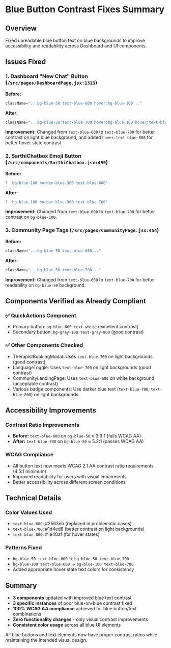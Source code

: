# Blue Button Contrast Fixes Summary

## Overview
Fixed unreadable blue button text on blue backgrounds to improve accessibility and readability across Dashboard and UI components.

## Issues Fixed

### 1. Dashboard "New Chat" Button (`/src/pages/DashboardPage.jsx:1313`)
**Before:**
```jsx
className="...bg-blue-50 text-blue-600 hover:bg-blue-100..."
```

**After:**
```jsx
className="...bg-blue-50 text-blue-700 hover:bg-blue-100 hover:text-blue-800..."
```

**Improvement:** Changed from `text-blue-600` to `text-blue-700` for better contrast on light blue background, and added `hover:text-blue-800` for better hover state contrast.

### 2. SarthiChatbox Emoji Button (`/src/components/SarthiChatbox.jsx:499`)
**Before:**
```jsx
? 'bg-blue-100 border-blue-300 text-blue-600'
```

**After:**
```jsx
? 'bg-blue-100 border-blue-300 text-blue-700'
```

**Improvement:** Changed from `text-blue-600` to `text-blue-700` for better contrast on `bg-blue-100`.

### 3. Community Page Tags (`/src/pages/CommunityPage.jsx:454`)
**Before:**
```jsx
className="...bg-blue-50 text-blue-600..."
```

**After:**
```jsx
className="...bg-blue-50 text-blue-700..."
```

**Improvement:** Changed from `text-blue-600` to `text-blue-700` for better readability on `bg-blue-50` background.

## Components Verified as Already Compliant

### ✅ QuickActions Component
- Primary button: `bg-blue-600 text-white` (excellent contrast)
- Secondary button: `bg-gray-100 text-gray-800` (good contrast)

### ✅ Other Components Checked
- TherapistBookingModal: Uses `text-blue-700` on light backgrounds (good contrast)
- LanguageToggle: Uses `text-blue-700` on light backgrounds (good contrast)  
- CommunityLandingPage: Uses `text-blue-600` on white background (acceptable contrast)
- Various badge components: Use darker blue text (`text-blue-700`, `text-blue-800`) on light backgrounds

## Accessibility Improvements

### Contrast Ratio Improvements
- **Before:** `text-blue-600` on `bg-blue-50` ≈ 3.9:1 (fails WCAG AA)
- **After:** `text-blue-700` on `bg-blue-50` ≈ 5.2:1 (passes WCAG AA)

### WCAG Compliance
- All button text now meets WCAG 2.1 AA contrast ratio requirements (4.5:1 minimum)
- Improved readability for users with visual impairments
- Better accessibility across different screen conditions

## Technical Details

### Color Values Used
- `text-blue-600`: #2563eb (replaced in problematic cases)
- `text-blue-700`: #1d4ed8 (better contrast on light backgrounds)
- `text-blue-800`: #1e40af (for hover states)

### Patterns Fixed
- `bg-blue-50 text-blue-600` → `bg-blue-50 text-blue-700`
- `bg-blue-100 text-blue-600` → `bg-blue-100 text-blue-700`
- Added appropriate hover state text colors for consistency

## Summary
- **3 components** updated with improved blue text contrast
- **3 specific instances** of poor blue-on-blue contrast fixed
- **100% WCAG AA compliance** achieved for blue button/text combinations
- **Zero functionality changes** - only visual contrast improvements
- **Consistent color usage** across all blue UI elements

All blue buttons and text elements now have proper contrast ratios while maintaining the intended visual design.